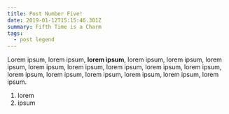 ```yaml
---
title: Post Number Five!
date: 2019-01-12T15:15:46.301Z
summary: Fifth Time is a Charm
tags:
  - post legend
---
```

Lorem ipsum, lorem ipsum, **lorem ipsum**, lorem ipsum, lorem ipsum, lorem ipsum, lorem ipsum, lorem ipsum, lorem ipsum, lorem ipsum, lorem ipsum, lorem ipsum, lorem ipsum, lorem ipsum, lorem ipsum, lorem ipsum, lorem ipsum.

1. lorem
2. ipsum
